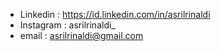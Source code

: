 - Linkedin : https://id.linkedin.com/in/asrilrinaldi
- Instagram : asrilrinaldi_
- email : asrilrinaldi@gmail.com

<!---
asrilrinaldi/asrilrinaldi is a ✨ special ✨ repository because its `README.md` (this file) appears on your GitHub profile.
You can click the Preview link to take a look at your changes.
--->

